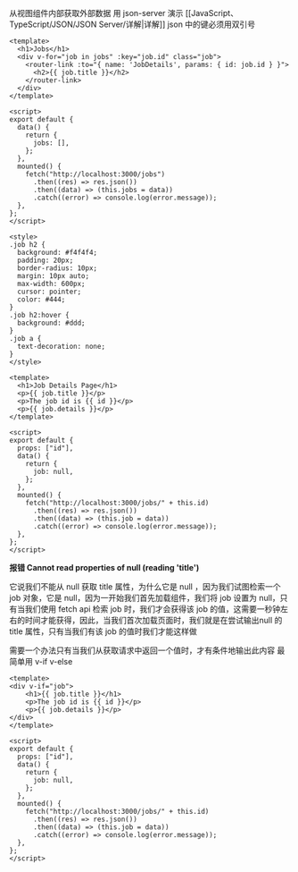 从视图组件内部获取外部数据
用 json-server 演示  [[JavaScript、TypeScript/JSON/JSON Server/详解|详解]]
json 中的键必须用双引号

```vue
<template>
  <h1>Jobs</h1>
  <div v-for="job in jobs" :key="job.id" class="job">
    <router-link :to="{ name: 'JobDetails', params: { id: job.id } }">
      <h2>{{ job.title }}</h2>
    </router-link>
  </div>
</template>

<script>
export default {
  data() {
    return {
      jobs: [],
    };
  },
  mounted() {
    fetch("http://localhost:3000/jobs")
      .then((res) => res.json())
      .then((data) => (this.jobs = data))
      .catch((error) => console.log(error.message));
  },
};
</script>

<style>
.job h2 {
  background: #f4f4f4;
  padding: 20px;
  border-radius: 10px;
  margin: 10px auto;
  max-width: 600px;
  cursor: pointer;
  color: #444;
}
.job h2:hover {
  background: #ddd;
}
.job a {
  text-decoration: none;
}
</style>
```

```vue
<template>
  <h1>Job Details Page</h1>
  <p>{{ job.title }}</p>
  <p>The job id is {{ id }}</p>
  <p>{{ job.details }}</p>
</template>

<script>
export default {
  props: ["id"],
  data() {
    return {
      job: null,
    };
  },
  mounted() {
    fetch("http://localhost:3000/jobs/" + this.id)
      .then((res) => res.json())
      .then((data) => (this.job = data))
      .catch((error) => console.log(error.message));
  },
};
</script>
```

**报错 Cannot read properties of null (reading 'title')**

它说我们不能从 null 获取 title 属性，为什么它是 null ，因为我们试图检索一个 job 对象，它是 null，因为一开始我们首先加载组件，我们将 job 设置为 null，只有当我们使用 fetch api 检索 job 时，我们才会获得该 job 的值，这需要一秒钟左右的时间才能获得，因此，当我们首次加载页面时，我们就是在尝试输出null 的 title 属性，只有当我们有该 job 的值时我们才能这样做

需要一个办法只有当我们从获取请求中返回一个值时，才有条件地输出此内容
最简单用 v-if v-else
```vue
<template>
<div v-if="job">
	<h1>{{ job.title }}</h1>
	<p>The job id is {{ id }}</p>
	<p>{{ job.details }}</p>
</div>
</template>

<script>
export default {
  props: ["id"],
  data() {
    return {
      job: null,
    };
  },
  mounted() {
    fetch("http://localhost:3000/jobs/" + this.id)
      .then((res) => res.json())
      .then((data) => (this.job = data))
      .catch((error) => console.log(error.message));
  },
};
</script>
```
